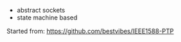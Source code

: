 

- abstract sockets
- state machine based

Started from: https://github.com/bestvibes/IEEE1588-PTP
